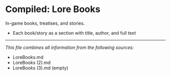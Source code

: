 # Compiled: Lore Books

In-game books, treatises, and stories.
- Each book/story as a section with title, author, and full text

---

*This file combines all information from the following sources:*
- LoreBooks.md
- LoreBooks (2).md
- LoreBooks (3).md (empty)
